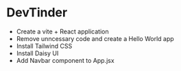 # DevTinder

- Create a vite + React application
- Remove unncessary code and create a Hello World app
- Install Tailwind CSS
- Install Daisy UI
- Add Navbar component to App.jsx
